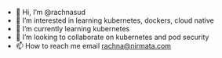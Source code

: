 - 👋 Hi, I’m @rachnasud
- 👀 I’m interested in learning kubernetes, dockers, cloud native
- 🌱 I’m currently learning kubernetes
- 💞️ I’m looking to collaborate on kubernetes and pod security
- 📫 How to reach me email rachna@nirmata.com

<!---
rachnasud/rachnasud is a ✨ special ✨ repository because its `README.md` (this file) appears on your GitHub profile.
You can click the Preview link to take a look at your changes.
--->
